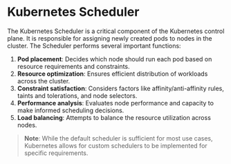 # Kubernetes Scheduler

The Kubernetes Scheduler is a critical component of the Kubernetes control plane. It is responsible for assigning newly created pods to nodes in the cluster. The Scheduler performs several important functions:

1. **Pod placement**: Decides which node should run each pod based on resource requirements and constraints.
2. **Resource optimization**: Ensures efficient distribution of workloads across the cluster.
3. **Constraint satisfaction**: Considers factors like affinity/anti-affinity rules, taints and tolerations, and node selectors.
4. **Performance analysis**: Evaluates node performance and capacity to make informed scheduling decisions.
5. **Load balancing**: Attempts to balance the resource utilization across nodes.

> **Note**: While the default scheduler is sufficient for most use cases, Kubernetes allows for custom schedulers to be implemented for specific requirements.
